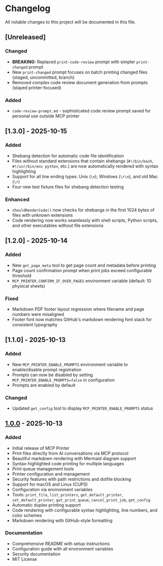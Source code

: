 # Changelog

All notable changes to this project will be documented in this file.

## [Unreleased]

### Changed
- **BREAKING:** Replaced `print-code-review` prompt with simpler `print-changed` prompt
- New `print-changed` prompt focuses on batch printing changed files (staged, uncommitted, branch)
- Removed complex code review document generation from prompts (stayed printer-focused)

### Added
- `code-review-prompt.md` - sophisticated code review prompt saved for personal use outside MCP printer

## [1.3.0] - 2025-10-15

### Added
- Shebang detection for automatic code file identification
- Files without standard extensions that contain shebangs (`#!/bin/bash`, `#!/usr/bin/env python`, etc.) are now automatically rendered with syntax highlighting
- Support for all line ending types: Unix (`\n`), Windows (`\r\n`), and old Mac (`\r`)
- Four new test fixture files for shebang detection testing

### Enhanced
- `shouldRenderCode()` now checks for shebangs in the first 1024 bytes of files with unknown extensions
- Code rendering now works seamlessly with shell scripts, Python scripts, and other executables without file extensions

## [1.2.0] - 2025-10-14

### Added
- New `get_page_meta` tool to get page count and metadata before printing
- Page count confirmation prompt when print jobs exceed configurable threshold
- `MCP_PRINTER_CONFIRM_IF_OVER_PAGES` environment variable (default: 10 physical sheets)

### Fixed
- Markdown PDF footer layout regression where filename and page numbers were misaligned
- Footer font now matches GitHub's markdown rendering font stack for consistent typography

## [1.1.0] - 2025-10-13

### Added
- New `MCP_PRINTER_ENABLE_PROMPTS` environment variable to enable/disable prompt registration
- Prompts can now be disabled by setting `MCP_PRINTER_ENABLE_PROMPTS=false` in configuration
- Prompts are enabled by default

### Changed
- Updated `get_config` tool to display `MCP_PRINTER_ENABLE_PROMPTS` status

## [1.0.0] - 2025-10-13

### Added
- Initial release of MCP Printer
- Print files directly from AI conversations via MCP protocol
- Beautiful markdown rendering with Mermaid diagram support
- Syntax-highlighted code printing for multiple languages
- Print queue management tools
- Printer configuration and management
- Security features with path restrictions and dotfile blocking
- Support for macOS and Linux (CUPS)
- Configuration via environment variables
- Tools: `print_file`, `list_printers`, `get_default_printer`, `set_default_printer`, `get_print_queue`, `cancel_print_job`, `get_config`
- Automatic duplex printing support
- Code rendering with configurable syntax highlighting, line numbers, and color schemes
- Markdown rendering with GitHub-style formatting

### Documentation
- Comprehensive README with setup instructions
- Configuration guide with all environment variables
- Security documentation
- MIT License

[1.0.0]: https://github.com/steveclarke/mcp-printer/releases/tag/v1.0.0

